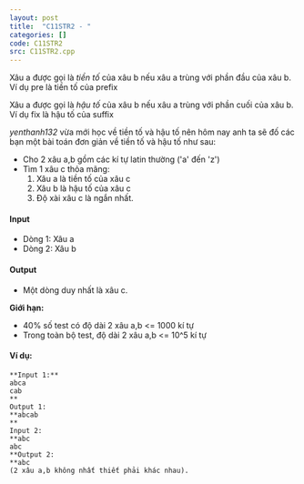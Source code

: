 ```yaml
---
layout: post
title:  "C11STR2 - "
categories: []
code: C11STR2
src: C11STR2.cpp
---
```




  


Xâu a được gọi là _tiền tố_ của xâu b nếu xâu a trùng với phần đầu của xâu b. Ví dụ pre là tiền tố của prefix

Xâu a được gọi là _hậu tố_ của xâu b nếu xâu a trùng với phần cuối của xâu b. Ví dụ fix là hậu tố của suffix

_yenthanh132_ vừa mới học về tiền tố và hậu tố nên hôm nay anh ta sẽ đố các bạn một bài toán đơn giản về tiền tố và hậu tố như sau:

*   Cho 2 xâu a,b gồm các kí tự latin thường ('a' đến 'z')
*   Tìm 1 xâu c thỏa mãng:
    1.  Xâu a là tiền tố của xâu c
    2.  Xâu b là hậu tố của xâu c
    3.  Độ xài xâu c là ngắn nhất. 

#### Input

*   Dòng 1: Xâu a
*   Dòng 2: Xâu b 

#### Output

*   Một dòng duy nhất là xâu c.

**Giới hạn:**

*   40% số test có độ dài 2 xâu a,b <= 1000 kí tự
*   Trong toàn bộ test, độ dài 2 xâu a,b <= 10^5 kí tự 

#### **Ví dụ:**

```
**Input 1:**
abca  
cab  
**  
Output 1:  
**abcab  
**  
Input 2:  
**abc  
abc  
**Output 2:  
**abc  
(2 xâu a,b không nhất thiết phải khác nhau).
```

<!--more-->

